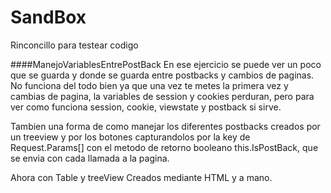 # SandBox
Rinconcillo para testear codigo

####ManejoVariablesEntrePostBack
En ese ejercicio se puede ver un poco que se guarda y donde se guarda entre postbacks y cambios de paginas.
No funciona del todo bien ya que una vez te metes la primera vez y cambias de pagina, la variables de session y cookies
perduran, pero para ver como funciona session, cookie, viewstate y postback si sirve.

Tambien una forma de como manejar los diferentes postbacks creados por un treeview y por los botones capturandolos por
la key de Request.Params[] con el metodo de retorno booleano this.IsPostBack, que se envia con cada llamada a la pagina.

Ahora con Table y treeView Creados mediante HTML y a mano.
